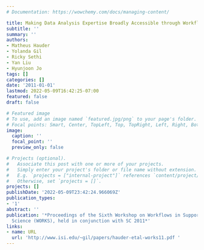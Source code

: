 ```yaml
---
# Documentation: https://wowchemy.com/docs/managing-content/

title: Making Data Analysis Expertise Broadly Accessible through Workflows
subtitle: ''
summary: ''
authors:
- Matheus Hauder
- Yolanda Gil
- Ricky Sethi
- Yan Liu
- Hyunjoon Jo
tags: []
categories: []
date: '2011-01-01'
lastmod: 2022-05-09T16:42:25-07:00
featured: false
draft: false

# Featured image
# To use, add an image named `featured.jpg/png` to your page's folder.
# Focal points: Smart, Center, TopLeft, Top, TopRight, Left, Right, BottomLeft, Bottom, BottomRight.
image:
  caption: ''
  focal_point: ''
  preview_only: false

# Projects (optional).
#   Associate this post with one or more of your projects.
#   Simply enter your project's folder or file name without extension.
#   E.g. `projects = ["internal-project"]` references `content/project/deep-learning/index.md`.
#   Otherwise, set `projects = []`.
projects: []
publishDate: '2022-05-09T23:42:24.966069Z'
publication_types:
- '1'
abstract: ''
publication: '*Proceedings of the Sixth Workshop on Workflows in Support of Large-Scale
  Science (WORKS), held in conjunction with SC 2011*'
links:
- name: URL
  url: 'http://www.isi.edu/~gil/papers/hauder-etal-works11.pdf '
---
```

